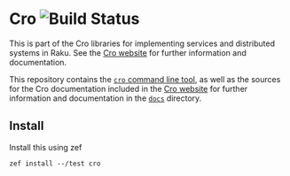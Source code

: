 # Cro ![Build Status](https://github.com/croservices/cro/actions/workflows/ci.yml/badge.svg)

This is part of the Cro libraries for implementing services and distributed
systems in Raku. See the [Cro website](https://cro.services/) for further
information and documentation.

This repository contains the [`cro` command line tool](/docs/cro-tool.md), as well as the sources for the Cro documentation included in the [Cro website](http://cro.services/) for further
information and documentation in the [`docs`](/docs/index.md) directory.

## Install

Install this using zef

    zef install --/test cro
